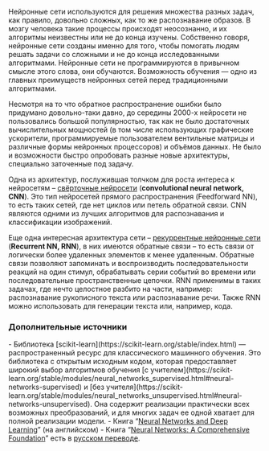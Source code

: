 Нейронные сети используются для решения множества разных задач, как правило, довольно сложных, как то же 
распознавание образов. В мозгу человека такие процессы происходят неосознанно, и их алгоритмы неизвестны или не 
до конца изучены. Собственно говоря, нейронные сети созданы именно для того, чтобы помогать людям решать задачи 
со сложными и не до конца исследованными алгоритмами. Нейронные сети не программируются в привычном смысле этого слова, 
они обучаются. Возможность обучения — одно из главных преимуществ нейронных сетей перед традиционными алгоритмами.


Несмотря на то что обратное распространение ошибки было придумано довольно-таки давно, до середины 2000-х нейросети не пользовались 
большой популярностью, так как не было достаточных вычислительных мощностей (в том числе использующих графические ускорители, программируемые пользователем вентильные матрицы и различные формы нейронных процессоров) и объёмов данных. Не было и возможности быстро 
опробовать разные новые архитектуры, специально заточенные под задачу.

Одна из архитектур, послужившая толчком для роста интереса к нейросетям – <a href="https://ru.wikipedia.org/wiki/%D0%A1%D0%B2%D1%91%D1%80%D1%82%D0%BE%D1%87%D0%BD%D0%B0%D1%8F_%D0%BD%D0%B5%D0%B9%D1%80%D0%BE%D0%BD%D0%BD%D0%B0%D1%8F_%D1%81%D0%B5%D1%82%D1%8C">свёрточные нейросети</a> 
(**convolutional neural network, CNN**). Это тип нейросетей прямого распространения (Feedforward NN), 
то есть таких сетей, где нет циклов или петель обратной связи. CNN являются одними из лучших алгоритмов для 
распознавания и классификации изображений.

Еще одна интересная архитектура сети – <a href="https://ru.wikipedia.org/wiki/%D0%A0%D0%B5%D0%BA%D1%83%D1%80%D1%80%D0%B5%D0%BD%D1%82%D0%BD%D0%B0%D1%8F_%D0%BD%D0%B5%D0%B9%D1%80%D0%BE%D0%BD%D0%BD%D0%B0%D1%8F_%D1%81%D0%B5%D1%82%D1%8C">рекуррентные нейронные сети</a> 
(**Recurrent NN, RNN**), в них имеются обратные связи – то есть связи от логически более удаленных элементов к менее удаленным. 
Обратные связи позволяют запоминать и воспроизводить последовательности реакций на один стимул, обрабатывать серии 
событий во времени или последовательные пространственные цепочки. RNN применимы в таких задачах, где нечто целостное 
разбито на части, например: распознавание рукописного текста или распознавание речи. Также RNN можно использовать для 
генерации текста или, например, кода. 


<h3>Дополнительные источники</h3>
- Библиотека [scikit-learn](https://scikit-learn.org/stable/index.html) &mdash; распространенный ресурс для классического машинного обучения. Это библиотека с открытым
  исходным кодом, которая предоставляет широкий выбор алгоритмов обучения [с учителем](https://scikit-learn.org/stable/modules/neural_networks_supervised.html#neural-networks-supervised)
  и [без учителя](https://scikit-learn.org/stable/modules/neural_networks_unsupervised.html#neural-networks-unsupervised). Она содержит
  реализации практически всех возможных преобразований, и для многих задач ее одной хватает для полной реализации модели.
- Книга “<a href="http://neuralnetworksanddeeplearning.com/">Neural Networks and Deep Learning</a>” (на английском)
- Книга “<a href="https://books.google.ru/books/about/Neural_Networks.html?id=bX4pAQAAMAAJ&source=kp_book_description&redir_esc=y">Neural Networks: A Comprehensive Foundation</a>” 
  есть в <a href="https://books.google.ru/books?id=LPMr0iA0muwC&printsec=copyright&hl=ru&source=gbs_pub_info_r#v=onepage&q&f=false">русском переводе</a>. 

